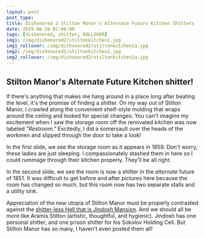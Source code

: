 ```yaml
---
layout: post
post_type:
title: Dishonored 2 Stilton Manor's Alternate Future Kitchen Shitters
date: 2019-06-16 01:00:00
tags: [dishonored, shitter, ROLLOVER]
img1: /img/dishonored2/stiltonkitchen1.jpg
img1_rollover: /img/dishonored2/stiltonkitchen1a.jpg
img2: /img/dishonored2/stiltonkitchen2.jpg
img2_rollover: /img/dishonored2/stiltonkitchen2a.jpg
---
```

## Stilton Manor's Alternate Future Kitchen shitter!

If there's anything that makes me hang around in a place long after beating the level, it's the promise of finding a shitter. On my way out of Stilton Manor, I crawled along the convenient shelf-style molding that wraps around the ceiling and looked for special changes. You can't imagine my excitement when I saw the storage room off the renovated kitchen was now labeled *"Restroom."* Excitedly, I did a somersault over the heads of the workmen and slipped through the door to take a look!

In the first slide, we see the storage room as it appears in 1859. Don't worry, these ladies are just sleeping. I compassionately stashed them in here so I could rummage through their kitchen properly. They'll be all right.

In the second slide, we see the room is now a shitter in the *alternate* future of 1851. It was difficult to get before and after pictures here because the room has changed so much, but this room now has two separate stalls and a utility sink.

Appreciation of the new utopia of Stilton Manor must be properly contrasted against the [shitter-less Hell that is Jindosh Mansion](https://gaming-thrones.com/2019/03/18/Clockwork-Mansion.html). And we should all be more like Aramis Stilton (artistic, thoughtful, and hygienic). Jindosh has one personal shitter, and one prison shitter for his Sokolov Holding Cell. But Stilton Manor has so many, I haven't even posted them all!
